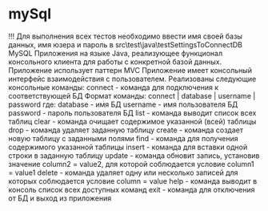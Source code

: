 # mySql

!!! Для выполнения всех тестов необходимо ввести имя своей базы данных, имя юзера и пароль в src\test\java\testSettingsToConnectDB
MySQL
Приложения на языке Java, 
реализующее функционал консольного клиента для работы с конкретной базой данных. 
Приложение использует паттерн MVC
Приложение имеет консольный интерфейс взаимодействия с пользователем.
Реализованы следующие консольные команды:
сonnect - команда для подключения к соответствующей БД
    Формат команды: connect | database | username | password
      где: database - имя БД
            username -  имя пользователя БД
            password - пароль пользователя БД
list - команда выводит список всех таблиц
clear - команда очищает содержимое указанной (всей) таблицы
drop - команда удаляет заданную таблицу
create - команда создает новую таблицу с заданными полями
find - команда для получения содержимого указанной таблицы
insert - команда для вставки одной строки в заданную таблицу
update - команда обновит запись, установив значение column2 = value2, для которой соблюдается условие column1 = value1
delete - команда удаляет одну или несколько записей для которых соблюдается условие column = value
help - команда выводит в консоль список всех доступных команд
exit - команда для отключения от БД и выход из приложения
